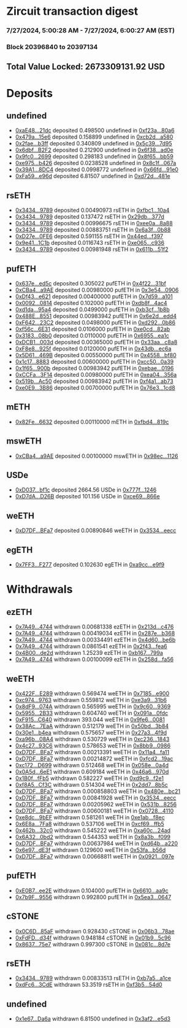 # Zircuit transaction digest
### 7/27/2024, 5:00:28 AM - 7/27/2024, 6:00:27 AM (EST)
### Block 20396840 to 20397134

## Total Value Locked: 2673309131.92 USD

# Deposits
## undefined
- [0xaE48...21dc](https://etherscan.io/address/0xaE48d326c487c7C4D62C2D5100a56485e19c21dc) deposited 0.498500 undefined in [0xf23a...80a6](https://etherscan.io/tx/0xaE48d326c487c7C4D62C2D5100a56485e19c21dc)
- [0x479a...15e6](https://etherscan.io/address/0x479a5a8148C5a69d8138a48dB7B03581e96915e6) deposited 0.158899 undefined in [0xcb2d...a580](https://etherscan.io/tx/0x479a5a8148C5a69d8138a48dB7B03581e96915e6)
- [0x2fae...b3ff](https://etherscan.io/address/0x2faee3E4eD4cf94D648c15C871EAdC4Db6B6b3ff) deposited 0.340809 undefined in [0x5c39...7d95](https://etherscan.io/tx/0x2faee3E4eD4cf94D648c15C871EAdC4Db6B6b3ff)
- [0x6dbf...B2F2](https://etherscan.io/address/0x6dbf6137B1adcf41bac56d44b0Fe6533FEc7B2F2) deposited 0.212900 undefined in [0x6f38...ad0e](https://etherscan.io/tx/0x6dbf6137B1adcf41bac56d44b0Fe6533FEc7B2F2)
- [0x9fc0...2699](https://etherscan.io/address/0x9fc023BA33bD8f7C48C9819214a9530A22222699) deposited 0.298183 undefined in [0x8f65...bb59](https://etherscan.io/tx/0x9fc023BA33bD8f7C48C9819214a9530A22222699)
- [0xe975...b426](https://etherscan.io/address/0xe97594505Ff211E191Be8543b0c151e804b2b426) deposited 0.0238528 undefined in [0x8c1f...067a](https://etherscan.io/tx/0xe97594505Ff211E191Be8543b0c151e804b2b426)
- [0x39A1...8DC4](https://etherscan.io/address/0x39A141D41B36758B5aF4dF139Cf077CdABE38DC4) deposited 0.0998772 undefined in [0x66fd...91e0](https://etherscan.io/tx/0x39A141D41B36758B5aF4dF139Cf077CdABE38DC4)
- [0xFa59...e96d](https://etherscan.io/address/0xFa59D8f013a04D0dAA354A8d98275231618de96d) deposited 6.81507 undefined in [0xd72d...481e](https://etherscan.io/tx/0xFa59D8f013a04D0dAA354A8d98275231618de96d)
## rsETH
- [0x3434...9789](https://etherscan.io/address/0x34349c5569e7B846c3558961552D2202760A9789) deposited 0.00490973 rsETH in [0xfbc1...10a4](https://etherscan.io/tx/0x34349c5569e7B846c3558961552D2202760A9789)
- [0x3434...9789](https://etherscan.io/address/0x34349c5569e7B846c3558961552D2202760A9789) deposited 0.137472 rsETH in [0x29db...377d](https://etherscan.io/tx/0x34349c5569e7B846c3558961552D2202760A9789)
- [0x3434...9789](https://etherscan.io/address/0x34349c5569e7B846c3558961552D2202760A9789) deposited 0.00996675 rsETH in [0xee0a...8a88](https://etherscan.io/tx/0x34349c5569e7B846c3558961552D2202760A9789)
- [0x3434...9789](https://etherscan.io/address/0x34349c5569e7B846c3558961552D2202760A9789) deposited 0.00883751 rsETH in [0x6a3f...0b88](https://etherscan.io/tx/0x34349c5569e7B846c3558961552D2202760A9789)
- [0xD27e...0FE6](https://etherscan.io/address/0xD27e387a0EB401381BFBfBb4cCB1316201b80FE6) deposited 0.591155 rsETH in [0x44ed...f397](https://etherscan.io/tx/0xD27e387a0EB401381BFBfBb4cCB1316201b80FE6)
- [0x9e41...1C1b](https://etherscan.io/address/0x9e41E4A7BaCe0E59aD41933210Aa5cB3F8dA1C1b) deposited 0.0116743 rsETH in [0xe065...c936](https://etherscan.io/tx/0x9e41E4A7BaCe0E59aD41933210Aa5cB3F8dA1C1b)
- [0x3434...9789](https://etherscan.io/address/0x34349c5569e7B846c3558961552D2202760A9789) deposited 0.00981948 rsETH in [0x611b...51f2](https://etherscan.io/tx/0x34349c5569e7B846c3558961552D2202760A9789)
## pufETH
- [0x637e...ed5c](https://etherscan.io/address/0x637e3967fBc5B5229Da8c8619074D8826984ed5c) deposited 0.305022 pufETH in [0x4f22...31bf](https://etherscan.io/tx/0x637e3967fBc5B5229Da8c8619074D8826984ed5c)
- [0xCBa4...a9AE](https://etherscan.io/address/0xCBa4744edbD1E6167db1E3554B1E05daB1cAa9AE) deposited 0.00980000 pufETH in [0x3e54...0906](https://etherscan.io/tx/0xCBa4744edbD1E6167db1E3554B1E05daB1cAa9AE)
- [0xDf43...e621](https://etherscan.io/address/0xDf43707c49c10970b3D95679f35A81A75132e621) deposited 0.00400000 pufETH in [0x7d59...a101](https://etherscan.io/tx/0xDf43707c49c10970b3D95679f35A81A75132e621)
- [0x0092...0814](https://etherscan.io/address/0x00929DacacEFA5791Cf7EF931052bD0d58D00814) deposited 0.102000 pufETH in [0xdb8f...4ac4](https://etherscan.io/tx/0x00929DacacEFA5791Cf7EF931052bD0d58D00814)
- [0xd1da...95a4](https://etherscan.io/address/0xd1daD6C8EC81D853C04E18D256A5165D7a4c95a4) deposited 0.0499000 pufETH in [0xb3cf...1b8b](https://etherscan.io/tx/0xd1daD6C8EC81D853C04E18D256A5165D7a4c95a4)
- [0x488E...8551](https://etherscan.io/address/0x488EC6d16Ea11EEd4f9BA710a8aaCD7b8fa48551) deposited 0.00983942 pufETH in [0x6e2d...edd4](https://etherscan.io/tx/0x488EC6d16Ea11EEd4f9BA710a8aaCD7b8fa48551)
- [0xF642...23C2](https://etherscan.io/address/0xF6427c8e467aa57B1841415132fb7874501923C2) deposited 0.0498000 pufETH in [0xd292...0b86](https://etherscan.io/tx/0xF6427c8e467aa57B1841415132fb7874501923C2)
- [0xf56c...6E31](https://etherscan.io/address/0xf56cBFEC7CcaF1e2C62aCf37c8E1cf6Da9336E31) deposited 0.0106000 pufETH in [0xe0cd...82ab](https://etherscan.io/tx/0xf56cBFEC7CcaF1e2C62aCf37c8E1cf6Da9336E31)
- [0x3183...08b0](https://etherscan.io/address/0x318385795DD6a5A988E0Caf3ACdC35220fDA08b0) deposited 0.0110000 pufETH in [0x6955...ea1c](https://etherscan.io/tx/0x318385795DD6a5A988E0Caf3ACdC35220fDA08b0)
- [0xDCB1...003d](https://etherscan.io/address/0xDCB1ab2Ca47224EC3caCaD70E7f7dbeEeEA5003d) deposited 0.00365000 pufETH in [0x33aa...c8a8](https://etherscan.io/tx/0xDCB1ab2Ca47224EC3caCaD70E7f7dbeEeEA5003d)
- [0xF8e8...925f](https://etherscan.io/address/0xF8e8731507a10a58CF9cD261b0Db89Fa839f925f) deposited 0.0120000 pufETH in [0x43db...ec6a](https://etherscan.io/tx/0xF8e8731507a10a58CF9cD261b0Db89Fa839f925f)
- [0x5D61...469B](https://etherscan.io/address/0x5D61AA57577D56045Ee4a14D2E345c2F76Ed469B) deposited 0.00550000 pufETH in [0x4558...bf80](https://etherscan.io/tx/0x5D61AA57577D56045Ee4a14D2E345c2F76Ed469B)
- [0x1c17...8883](https://etherscan.io/address/0x1c178D121078617025816D2A6d078d5e1bc28883) deposited 0.00600000 pufETH in [0xcc50...0a39](https://etherscan.io/tx/0x1c178D121078617025816D2A6d078d5e1bc28883)
- [0x1f65...900b](https://etherscan.io/address/0x1f65EED10ADD17576F4E595955850326143C900b) deposited 0.00983942 pufETH in [0xebae...0196](https://etherscan.io/tx/0x1f65EED10ADD17576F4E595955850326143C900b)
- [0xCCFa...3F14](https://etherscan.io/address/0xCCFa9797326FCDF0f9165631764025c0468e3F14) deposited 0.00980000 pufETH in [0xea04...356a](https://etherscan.io/tx/0xCCFa9797326FCDF0f9165631764025c0468e3F14)
- [0x519b...Ac50](https://etherscan.io/address/0x519bfa312836637D15819B36e3a4970BbC5EAc50) deposited 0.00983942 pufETH in [0xf4a1...ab73](https://etherscan.io/tx/0x519bfa312836637D15819B36e3a4970BbC5EAc50)
- [0xe0E9...3B86](https://etherscan.io/address/0xe0E9ef6fEe749c77c1bf94D8AF00Dd59D6a93B86) deposited 0.00700000 pufETH in [0x76e3...1cd8](https://etherscan.io/tx/0xe0E9ef6fEe749c77c1bf94D8AF00Dd59D6a93B86)
## mETH
- [0x82Fe...6632](https://etherscan.io/address/0x82Fe3A608413896099498b7d90D145074CFc6632) deposited 0.00110000 mETH in [0xfbd4...819c](https://etherscan.io/tx/0x82Fe3A608413896099498b7d90D145074CFc6632)
## mswETH
- [0xCBa4...a9AE](https://etherscan.io/address/0xCBa4744edbD1E6167db1E3554B1E05daB1cAa9AE) deposited 0.00100000 mswETH in [0x98ec...1126](https://etherscan.io/tx/0xCBa4744edbD1E6167db1E3554B1E05daB1cAa9AE)
## USDe
- [0xD037...bf1c](https://etherscan.io/address/0xD037C3A28DEDB638B6420BF3dDb2dcbC8df7bf1c) deposited 2664.56 USDe in [0x777f...1246](https://etherscan.io/tx/0xD037C3A28DEDB638B6420BF3dDb2dcbC8df7bf1c)
- [0xD7dA...D26B](https://etherscan.io/address/0xD7dA28bfF27d71f7C759741c44a04336FF04D26B) deposited 101.156 USDe in [0xce69...866e](https://etherscan.io/tx/0xD7dA28bfF27d71f7C759741c44a04336FF04D26B)
## weETH
- [0xD7DF...BFa7](https://etherscan.io/address/0xD7DF7E085214743530afF339aFC420c7c720BFa7) deposited 0.00890846 weETH in [0x3534...eecc](https://etherscan.io/tx/0xD7DF7E085214743530afF339aFC420c7c720BFa7)
## egETH
- [0x7FF3...F277](https://etherscan.io/address/0x7FF32c8fF7366F0355061765045d934F1728F277) deposited 0.102630 egETH in [0xa9cc...e9f9](https://etherscan.io/tx/0x7FF32c8fF7366F0355061765045d934F1728F277)
# Withdrawals
## ezETH
- [0x7A49...4744](https://etherscan.io/address/0x7A493Be5c2ce014cD049Bf178a1ac0Db1B434744) withdrawn 0.00681338 ezETH in [0x213d...c476](https://etherscan.io/tx/0x7A493Be5c2ce014cD049Bf178a1ac0Db1B434744)
- [0x7A49...4744](https://etherscan.io/address/0x7A493Be5c2ce014cD049Bf178a1ac0Db1B434744) withdrawn 0.00419034 ezETH in [0x287e...b368](https://etherscan.io/tx/0x7A493Be5c2ce014cD049Bf178a1ac0Db1B434744)
- [0x7A49...4744](https://etherscan.io/address/0x7A493Be5c2ce014cD049Bf178a1ac0Db1B434744) withdrawn 0.00334491 ezETH in [0x4d60...be6b](https://etherscan.io/tx/0x7A493Be5c2ce014cD049Bf178a1ac0Db1B434744)
- [0x7A49...4744](https://etherscan.io/address/0x7A493Be5c2ce014cD049Bf178a1ac0Db1B434744) withdrawn 0.0861541 ezETH in [0x2f43...fea6](https://etherscan.io/tx/0x7A493Be5c2ce014cD049Bf178a1ac0Db1B434744)
- [0x4B00...de2d](https://etherscan.io/address/0x4B00417c5735a0bef3f55cB1a7c43e013e04de2d) withdrawn 1.25239 ezETH in [0xb167...799a](https://etherscan.io/tx/0x4B00417c5735a0bef3f55cB1a7c43e013e04de2d)
- [0x7A49...4744](https://etherscan.io/address/0x7A493Be5c2ce014cD049Bf178a1ac0Db1B434744) withdrawn 0.00100099 ezETH in [0x258d...fa56](https://etherscan.io/tx/0x7A493Be5c2ce014cD049Bf178a1ac0Db1B434744)
## weETH
- [0x422F...E289](https://etherscan.io/address/0x422FFb3a82a171edce37946ecD0018f19b73E289) withdrawn 0.569474 weETH in [0x7185...e900](https://etherscan.io/tx/0x422FFb3a82a171edce37946ecD0018f19b73E289)
- [0xc974...9763](https://etherscan.io/address/0xc9745bd0535d9F59502B888E79c6d8C7951d9763) withdrawn 0.559812 weETH in [0xe3a9...31b6](https://etherscan.io/tx/0xc9745bd0535d9F59502B888E79c6d8C7951d9763)
- [0x8dF9...074A](https://etherscan.io/address/0x8dF9D7f57DeEd76bA180791Df454AA683062074A) withdrawn 0.565995 weETH in [0x9c60...9369](https://etherscan.io/tx/0x8dF9D7f57DeEd76bA180791Df454AA683062074A)
- [0x5955...2B33](https://etherscan.io/address/0x59557465ee2597Baa35f4017f909C7D5E1ED2B33) withdrawn 0.604740 weETH in [0x091a...0fdc](https://etherscan.io/tx/0x59557465ee2597Baa35f4017f909C7D5E1ED2B33)
- [0xF915...C640](https://etherscan.io/address/0xF91577dFfc6000BC4C1e11d752cBDe084c7FC640) withdrawn 393.044 weETH in [0x9fe6...0081](https://etherscan.io/tx/0xF91577dFfc6000BC4C1e11d752cBDe084c7FC640)
- [0x38Ac...7EaA](https://etherscan.io/address/0x38Accd96A3A896c9b30e2002a38A48959F9D7EaA) withdrawn 0.512179 weETH in [0x50bd...3b84](https://etherscan.io/tx/0x38Accd96A3A896c9b30e2002a38A48959F9D7EaA)
- [0x30e1...b4ea](https://etherscan.io/address/0x30e15539F5D1500310D8188146DEe224E1CEb4ea) withdrawn 0.575657 weETH in [0x27a3...4f9d](https://etherscan.io/tx/0x30e15539F5D1500310D8188146DEe224E1CEb4ea)
- [0xa96b...08A4](https://etherscan.io/address/0xa96b9092fEFE4909560E8ED332cC4a8871D808A4) withdrawn 0.530729 weETH in [0xc236...1843](https://etherscan.io/tx/0xa96b9092fEFE4909560E8ED332cC4a8871D808A4)
- [0x4c27...93C6](https://etherscan.io/address/0x4c27241c0771EB78B93941ecD4C2bC0C1f8793C6) withdrawn 0.578653 weETH in [0x8bb9...0986](https://etherscan.io/tx/0x4c27241c0771EB78B93941ecD4C2bC0C1f8793C6)
- [0xD7DF...BFa7](https://etherscan.io/address/0xD7DF7E085214743530afF339aFC420c7c720BFa7) withdrawn 0.00213391 weETH in [0x11a4...fa11](https://etherscan.io/tx/0xD7DF7E085214743530afF339aFC420c7c720BFa7)
- [0xD7DF...BFa7](https://etherscan.io/address/0xD7DF7E085214743530afF339aFC420c7c720BFa7) withdrawn 0.00214872 weETH in [0xfcd2...19ac](https://etherscan.io/tx/0xD7DF7E085214743530afF339aFC420c7c720BFa7)
- [0xc172...D699](https://etherscan.io/address/0xc172B4aa380E475BE5e247F02140dbbF6C87D699) withdrawn 0.512468 weETH in [0x058e...0a4d](https://etherscan.io/tx/0xc172B4aa380E475BE5e247F02140dbbF6C87D699)
- [0x0A5d...6eE1](https://etherscan.io/address/0x0A5d09DeEE89155F28175c18f96301F58aEB6eE1) withdrawn 0.609184 weETH in [0x46a6...970d](https://etherscan.io/tx/0x0A5d09DeEE89155F28175c18f96301F58aEB6eE1)
- [0x1B0f...fFb5](https://etherscan.io/address/0x1B0f04Fd300ad9902D7b684C9836268D6f80fFb5) withdrawn 0.582227 weETH in [0xd9c9...f2e1](https://etherscan.io/tx/0x1B0f04Fd300ad9902D7b684C9836268D6f80fFb5)
- [0xf8A5...Cf3C](https://etherscan.io/address/0xf8A5D7A8BC8c6DEa683c83611f4F8b605A03Cf3C) withdrawn 0.514304 weETH in [0x2dd7...8b5c](https://etherscan.io/tx/0xf8A5D7A8BC8c6DEa683c83611f4F8b605A03Cf3C)
- [0xD7DF...BFa7](https://etherscan.io/address/0xD7DF7E085214743530afF339aFC420c7c720BFa7) withdrawn 0.000858803 weETH in [0x480e...bc21](https://etherscan.io/tx/0xD7DF7E085214743530afF339aFC420c7c720BFa7)
- [0xD7DF...BFa7](https://etherscan.io/address/0xD7DF7E085214743530afF339aFC420c7c720BFa7) withdrawn 0.00841928 weETH in [0x3534...eecc](https://etherscan.io/tx/0xD7DF7E085214743530afF339aFC420c7c720BFa7)
- [0xD7DF...BFa7](https://etherscan.io/address/0xD7DF7E085214743530afF339aFC420c7c720BFa7) withdrawn 0.00205962 weETH in [0x531b...8256](https://etherscan.io/tx/0xD7DF7E085214743530afF339aFC420c7c720BFa7)
- [0xD7DF...BFa7](https://etherscan.io/address/0xD7DF7E085214743530afF339aFC420c7c720BFa7) withdrawn 0.00600181 weETH in [0x0728...4110](https://etherscan.io/tx/0xD7DF7E085214743530afF339aFC420c7c720BFa7)
- [0xe8dc...9bEF](https://etherscan.io/address/0xe8dcb17e0B3817b63239262af946D38c27219bEF) withdrawn 0.581261 weETH in [0xe1ab...f8ec](https://etherscan.io/tx/0xe8dcb17e0B3817b63239262af946D38c27219bEF)
- [0x6E8a...7Fa8](https://etherscan.io/address/0x6E8a9144Aee57741c30e5Da1357345623Bc97Fa8) withdrawn 0.537106 weETH in [0xcf69...ffb5](https://etherscan.io/tx/0x6E8a9144Aee57741c30e5Da1357345623Bc97Fa8)
- [0x462b...32c0](https://etherscan.io/address/0x462b0224c2f4F6F0C273Ed4b42e7bEd1155B32c0) withdrawn 0.545222 weETH in [0xa60c...24ad](https://etherscan.io/tx/0x462b0224c2f4F6F0C273Ed4b42e7bEd1155B32c0)
- [0x6A32...0bd2](https://etherscan.io/address/0x6A324E244E39aa81Fd09d8D748b965E6d4240bd2) withdrawn 0.544353 weETH in [0x8a3b...f099](https://etherscan.io/tx/0x6A324E244E39aa81Fd09d8D748b965E6d4240bd2)
- [0xD7DF...BFa7](https://etherscan.io/address/0xD7DF7E085214743530afF339aFC420c7c720BFa7) withdrawn 0.00637984 weETH in [0xd64b...a220](https://etherscan.io/tx/0xD7DF7E085214743530afF339aFC420c7c720BFa7)
- [0x6e97...dE3f](https://etherscan.io/address/0x6e9720462db6de89679cEB4a8729bf7b8EF4dE3f) withdrawn 0.129600 weETH in [0x53fa...b56d](https://etherscan.io/tx/0x6e9720462db6de89679cEB4a8729bf7b8EF4dE3f)
- [0xD7DF...BFa7](https://etherscan.io/address/0xD7DF7E085214743530afF339aFC420c7c720BFa7) withdrawn 0.00668811 weETH in [0x0921...097e](https://etherscan.io/tx/0xD7DF7E085214743530afF339aFC420c7c720BFa7)
## pufETH
- [0xE0B7...ee2E](https://etherscan.io/address/0xE0B718C68f4EE36a63b1f8E34143eaAD0a9Dee2E) withdrawn 0.104000 pufETH in [0x6610...aa9c](https://etherscan.io/tx/0xE0B718C68f4EE36a63b1f8E34143eaAD0a9Dee2E)
- [0x7b9F...9556](https://etherscan.io/address/0x7b9Fee5Fb47B6927466Fe22a3a91FAc5F9eF9556) withdrawn 0.992800 pufETH in [0x5ea3...0647](https://etherscan.io/tx/0x7b9Fee5Fb47B6927466Fe22a3a91FAc5F9eF9556)
## cSTONE
- [0x0C6D...85aF](https://etherscan.io/address/0x0C6DB92f738E637D92b03c4E7D7Dc549537785aF) withdrawn 0.928430 cSTONE in [0x06b3...78ae](https://etherscan.io/tx/0x0C6DB92f738E637D92b03c4E7D7Dc549537785aF)
- [0xFdFD...d34f](https://etherscan.io/address/0xFdFDe1A938810C7A83f7950E4780aE9894b2d34f) withdrawn 0.948184 cSTONE in [0x01b9...5c96](https://etherscan.io/tx/0xFdFDe1A938810C7A83f7950E4780aE9894b2d34f)
- [0x8637...75e7](https://etherscan.io/address/0x86373e3721eC6A2673727430929e8Eb09a2c75e7) withdrawn 0.997300 cSTONE in [0x081c...8d7e](https://etherscan.io/tx/0x86373e3721eC6A2673727430929e8Eb09a2c75e7)
## rsETH
- [0x3434...9789](https://etherscan.io/address/0x34349c5569e7B846c3558961552D2202760A9789) withdrawn 0.00833513 rsETH in [0xb7a5...a1ce](https://etherscan.io/tx/0x34349c5569e7B846c3558961552D2202760A9789)
- [0xdFc6...3CdE](https://etherscan.io/address/0xdFc6a356c54eF089a66995808894E5F7Ca8e3CdE) withdrawn 53.3519 rsETH in [0xf3b5...54d0](https://etherscan.io/tx/0xdFc6a356c54eF089a66995808894E5F7Ca8e3CdE)
## undefined
- [0x1e67...Da6a](https://etherscan.io/address/0x1e67CBa1B6F61e24a97D94dE78AF8e1c0E98Da6a) withdrawn 6.81500 undefined in [0x3af2...e5d3](https://etherscan.io/tx/0x1e67CBa1B6F61e24a97D94dE78AF8e1c0E98Da6a)
